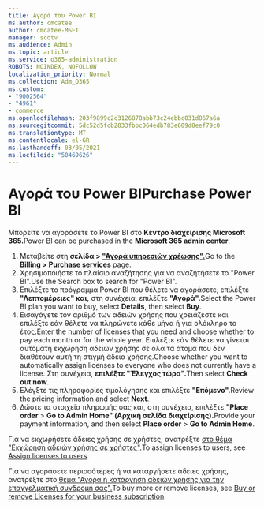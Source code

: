 ```yaml
---
title: Αγορά του Power BI
ms.author: cmcatee
author: cmcatee-MSFT
manager: scotv
ms.audience: Admin
ms.topic: article
ms.service: o365-administration
ROBOTS: NOINDEX, NOFOLLOW
localization_priority: Normal
ms.collection: Adm_O365
ms.custom:
- "9002564"
- "4961"
- commerce
ms.openlocfilehash: 203f9899c2c3126878abb73c24ebbc031d867a6a
ms.sourcegitcommit: 5dc52d5fcb2833fbbc064edb783e609d8eef79c0
ms.translationtype: MT
ms.contentlocale: el-GR
ms.lasthandoff: 03/05/2021
ms.locfileid: "50469626"
---
```

# <a name="purchase-power-bi"></a><span data-ttu-id="b5f88-102">Αγορά του Power BI</span><span class="sxs-lookup"><span data-stu-id="b5f88-102">Purchase Power BI</span></span>

<span data-ttu-id="b5f88-103">Μπορείτε να αγοράσετε το Power BI στο **Κέντρο διαχείρισης Microsoft 365.**</span><span class="sxs-lookup"><span data-stu-id="b5f88-103">Power BI can be purchased in the **Microsoft 365 admin center**.</span></span>

1. <span data-ttu-id="b5f88-104">Μεταβείτε στη **σελίδα > ["Αγορά υπηρεσιών χρέωσης".](https://go.microsoft.com/fwlink/p/?linkid=868433)**</span><span class="sxs-lookup"><span data-stu-id="b5f88-104">Go to the **Billing > [Purchase services](https://go.microsoft.com/fwlink/p/?linkid=868433)** page.</span></span>
2. <span data-ttu-id="b5f88-105">Χρησιμοποιήστε το πλαίσιο αναζήτησης για να αναζητήσετε το "Power BI".</span><span class="sxs-lookup"><span data-stu-id="b5f88-105">Use the Search box to search for "Power BI".</span></span>
3. <span data-ttu-id="b5f88-106">Επιλέξτε το πρόγραμμα Power BI που θέλετε να αγοράσετε, επιλέξτε **"Λεπτομέρειες" και,** στη συνέχεια, επιλέξτε **"Αγορά".**</span><span class="sxs-lookup"><span data-stu-id="b5f88-106">Select the Power BI plan you want to buy, select **Details**, then select **Buy**.</span></span>
4. <span data-ttu-id="b5f88-107">Εισαγάγετε τον αριθμό των αδειών χρήσης που χρειάζεστε και επιλέξτε εάν θέλετε να πληρώνετε κάθε μήνα ή για ολόκληρο το έτος.</span><span class="sxs-lookup"><span data-stu-id="b5f88-107">Enter the number of licenses that you need and choose whether to pay each month or for the whole year.</span></span> <span data-ttu-id="b5f88-108">Επιλέξτε εάν θέλετε να γίνεται αυτόματη εκχώρηση αδειών χρήσης σε όλα τα άτομα που δεν διαθέτουν αυτή τη στιγμή άδεια χρήσης.</span><span class="sxs-lookup"><span data-stu-id="b5f88-108">Choose whether you want to automatically assign licenses to everyone who does not currently have a license.</span></span> <span data-ttu-id="b5f88-109">Στη συνέχεια, **επιλέξτε "Έλεγχος τώρα".**</span><span class="sxs-lookup"><span data-stu-id="b5f88-109">Then select **Check out now**.</span></span>
5. <span data-ttu-id="b5f88-110">Ελέγξτε τις πληροφορίες τιμολόγησης και επιλέξτε **"Επόμενο".**</span><span class="sxs-lookup"><span data-stu-id="b5f88-110">Review the pricing information and select **Next**.</span></span>
6. <span data-ttu-id="b5f88-111">Δώστε τα στοιχεία πληρωμής σας και, στη συνέχεια, επιλέξτε **"Place order**  >  **Go to Admin Home" (Αρχική σελίδα διαχείρισης).**</span><span class="sxs-lookup"><span data-stu-id="b5f88-111">Provide your payment information, and then select **Place order** > **Go to Admin Home**.</span></span>

<span data-ttu-id="b5f88-112">Για να εκχωρήσετε άδειες χρήσης σε χρήστες, ανατρέξτε [στο θέμα "Εκχώρηση αδειών χρήσης σε χρήστες".](https://docs.microsoft.com/microsoft-365/admin/manage/assign-licenses-to-users)</span><span class="sxs-lookup"><span data-stu-id="b5f88-112">To assign licenses to users, see [Assign licenses to users](https://docs.microsoft.com/microsoft-365/admin/manage/assign-licenses-to-users).</span></span>

<span data-ttu-id="b5f88-113">Για να αγοράσετε περισσότερες ή να καταργήσετε άδειες χρήσης, ανατρέξτε στο [θέμα "Αγορά ή κατάργηση αδειών χρήσης για την επαγγελματική συνδρομή σας".](https://docs.microsoft.com/microsoft-365/commerce/licenses/buy-licenses)</span><span class="sxs-lookup"><span data-stu-id="b5f88-113">To buy more or remove licenses, see [Buy or remove Licenses for your business subscription](https://docs.microsoft.com/microsoft-365/commerce/licenses/buy-licenses).</span></span>